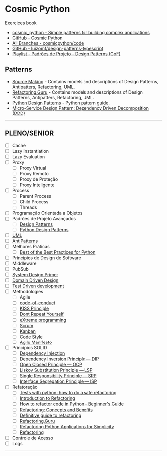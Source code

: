 # Cosmic Python

Exercices book

- [cosmic_python - Simple patterns for building complex applications](https://www.cosmicpython.com/)
- [GitHub - Cosmic Python](https://github.com/cosmicpython)
- [All Branches - cosmicpython/code](https://github.com/cosmicpython/code/branches/all)
- [GitHub - luizomf/design-patterns-typescript](https://github.com/luizomf/design-patterns-typescript/tree/master/src)
- [Playlist - Padrões de Projeto - Design Patterns (GoF)](https://www.youtube.com/playlist?list=PLbIBj8vQhvm0VY5YrMrafWaQY2EnJ3j8H)

## Patterns

- [Source Making](https://sourcemaking.com/) - Contains models and descriptions of Design Patterns, Antipatters, Refactoring, UML.
- [Refactoring.Guru](https://refactoring.guru/) - Contains models and descriptions of Design Patterns, Antipatters, Refactoring, UML.
- [Python Design Patterns](https://github.com/kelvins/design-patterns-python) - Python pattern guide.
- [Micro-Service Design Pattern: Dependency Driven Decomposition (DDD)](https://medium.com/swlh/micro-service-design-pattern-dependency-driven-decomposition-ddd-d2d28df2fedc)

***

## PLENO/SENIOR

- [ ] Cache
- [ ] Lazy Instantiation
- [ ] Lazy Evaluation
- [ ] Proxy
  - [ ] Proxy Virtual
  - [ ] Proxy Remoto
  - [ ] Proxy de Proteção
  - [ ] Proxy Inteligente
- [ ] Process
  - [ ] Parent Process
  - [ ] Child Process
  - [ ] Threads
- [ ] Programação Orientada a Objetos
- [ ] Padrões de Projeto Avançados
  - [ ] [Design Patterns](https://sourcemaking.com/design_patterns)
  - [ ] [Python Design Patterns](https://github.com/kelvins/design-patterns-python)
- [ ] [UML](https://sourcemaking.com/uml)
- [ ] [AntiPatterns](https://sourcemaking.com/antipatterns)
- [ ] Melhores Práticas
  - [ ] [Best of the Best Practices for Python](https://gist.github.com/sloria/7001839)
- [ ] Princípios de Design de Software
- [ ] Middleware
- [ ] PubSub
- [ ] [System Design Primer](https://github.com/donnemartin/system-design-primer)
- [ ] [Domain Driven Design](https://dev.to/guisfits/implementando-domain-driven-design-3d1h)
- [ ] [Test Driven development](https://en.wikipedia.org/wiki/Test-driven_development)
- [ ] Methodologies
  - [ ] Agile
  - [ ] [code-of-conduct](https://github.com/brazil-it-groups/code-of-conduct)
  - [ ] [KISS Principle](https://medium.com/@rafaelsouzaim/simplificar-n%C3%A3o-%C3%A9-estupidez-%C3%A9-engenhosidade-princ%C3%ADpio-kiss-keep-it-simple-stupid-ffa4a0b1943)
  - [ ] [Dont Repeat Yourself](http://wiki.c2.com/?DontRepeatYourself)
  - [ ] [eXtreme programming](https://en.wikipedia.org/wiki/Extreme_programming)
  - [ ] [Scrum](https://en.wikipedia.org/wiki/Scrum_(software_development))
  - [ ] [Kanban](https://en.wikipedia.org/wiki/Kanban)
  - [ ] [Code Style](https://docs.python-guide.org/writing/style/)
  - [ ] [Agile Manifesto](http://agilemanifesto.org/iso/ptbr/manifesto.html)
- [ ] Princípios SOLID
  - [ ] [Dependency Injection](https://medium.com/@marcionizzola/afinal-o-que-%C3%A9-inje%C3%A7%C3%A3o-de-depend%C3%AAncia-68131c864a79)
  - [ ] [Dependency Inversion Principle — DIP](https://medium.com/contexto-delimitado/o-princ%C3%ADpio-da-invers%C3%A3o-de-depend%C3%AAncia-d52987634fa9)
  - [ ] [Open Closed Principle — OCP](https://medium.com/contexto-delimitado/o-princ%C3%ADpio-aberto-fechado-9341b96f060f)
  - [ ] [Liskov Substitution Principle — LSP](https://medium.com/contexto-delimitado/o-princ%C3%ADpio-da-substitui%C3%A7%C3%A3o-de-liskov-df5648906fbe)
  - [ ] [Single Responsibility Principle — SRP](https://medium.com/contexto-delimitado/o-princ%C3%ADpio-da-responsabilidade-%C3%BAnica-4a77dee3b590)
  - [ ] [Interface Segregation Principle — ISP](https://medium.com/contexto-delimitado/o-princ%C3%ADpio-da-segrega%C3%A7%C3%A3o-de-interfaces-2b673374406e)
- [ ] Refatoração
  - [ ] [Tests with python: how to do a safe refactoring](https://pt.slideshare.net/valbertovc/testes-com-python-como-fazer-uma-refatorao-segura)
  - [ ] [Introduction to Refactoring](https://www.devmedia.com.br/introducao-a-refatoracao/21377)
  - [ ] [How to refactor code in Python - Beginner's Guide](http://pt.abcarticulos.info/article/como-refatorar-cdigo-em-python-guia-do-iniciante)
  - [ ] [Refactoring: Concepts and Benefits](https://medium.com/@tdsmarques/refatora%C3%A7%C3%A3o-conceitos-e-benef%C3%ADcios-f45d7bb977c8)
  - [ ] [Definitive guide to refactoring](Https://medium.com/studio-oceano/guia-definitivo-para-a-refatora%C3%A7%C3%A3o-568cc6625eaf)
  - [ ] [Refactoring.Guru](https://refactoring.guru)
  - [ ] [Refactoring Python Applications for Simplicity](https://realpython.com/python-refactoring/)
  - [ ] [Refactoring](https://sourcemaking.com/refactoring)
- [ ] Controle de Acesso
- [ ] Logs

***
